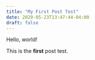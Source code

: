 ```yaml
---
title: "My First Post Test"
date: 2020-05-23T13:47:44-04:00
draft: false
---
```


Hello, world!

This is the **first** post test.

